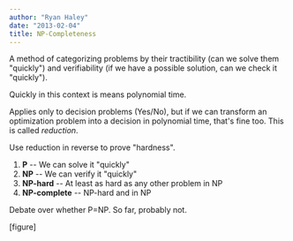 ```yaml
---
author: "Ryan Haley"
date: "2013-02-04"
title: NP-Completeness
---
```


A method of categorizing problems by their tractibility (can we solve them "quickly") and verifiability (if we have a possible solution, can we check it "quickly").

Quickly in this context is means polynomial time.

Applies only to decision problems (Yes/No), but if we can transform an optimization problem into a decision in polynomial time, that's fine too. This is called _reduction_.

Use reduction in reverse to prove "hardness".

1. **P** -- We can solve it "quickly"
2. **NP** -- We can verify it "quickly"
3. **NP-hard** -- At least as hard as any other problem in NP
4. **NP-complete** -- NP-hard and in NP

Debate over whether P=NP. So far, probably not.

[figure]
